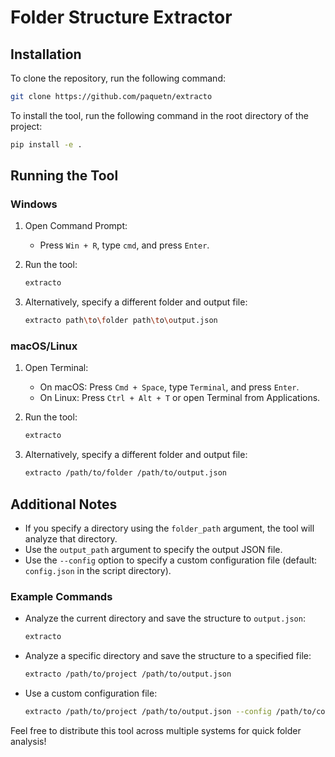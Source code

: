 # Folder Structure Extractor

## Installation

To clone the repository, run the following command:
```sh
git clone https://github.com/paquetn/extracto
```

To install the tool, run the following command in the root directory of the project:
```sh
pip install -e .
```


## Running the Tool

### Windows
1. Open Command Prompt:
   - Press `Win + R`, type `cmd`, and press `Enter`.

2. Run the tool:
   ```sh
   extracto
   ```

3. Alternatively, specify a different folder and output file:
   ```sh
   extracto path\to\folder path\to\output.json
   ```

### macOS/Linux
1. Open Terminal:
   - On macOS: Press `Cmd + Space`, type `Terminal`, and press `Enter`.
   - On Linux: Press `Ctrl + Alt + T` or open Terminal from Applications.

2. Run the tool:
   ```sh
   extracto
   ```

3. Alternatively, specify a different folder and output file:
   ```sh
   extracto /path/to/folder /path/to/output.json
   ```

## Additional Notes
- If you specify a directory using the `folder_path` argument, the tool will analyze that directory.
- Use the `output_path` argument to specify the output JSON file.
- Use the `--config` option to specify a custom configuration file (default: `config.json` in the script directory).

### Example Commands
- Analyze the current directory and save the structure to `output.json`:
  ```sh
  extracto
  ```

- Analyze a specific directory and save the structure to a specified file:
  ```sh
  extracto /path/to/project /path/to/output.json
  ```

- Use a custom configuration file:
  ```sh
  extracto /path/to/project /path/to/output.json --config /path/to/config.json
  ```

Feel free to distribute this tool across multiple systems for quick folder analysis!